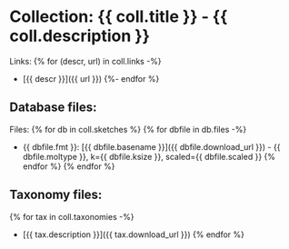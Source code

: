 # Collection: {{ coll.title }} - {{ coll.description }}

Links:
{% for (descr, url) in coll.links -%}
* [{{ descr }}]({{ url }})
{%- endfor %}

## Database files:

Files:
{% for db in coll.sketches %}
{% for dbfile in db.files -%}
   * {{ dbfile.fmt }}: [{{ dbfile.basename }}]({{ dbfile.download_url }}) - {{ dbfile.moltype }}, k={{ dbfile.ksize }}, scaled={{ dbfile.scaled }}
{% endfor %}
{% endfor %}

## Taxonomy files:

{% for tax in coll.taxonomies -%}
* [{{ tax.description }}]({{ tax.download_url }})
{% endfor %}
